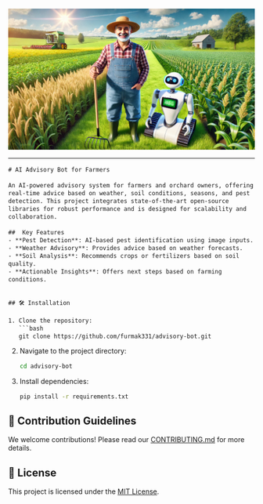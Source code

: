 ![AI Advisory Bot Cover](docs/assets/cover.webp)

---



```
# AI Advisory Bot for Farmers

An AI-powered advisory system for farmers and orchard owners, offering real-time advice based on weather, soil conditions, seasons, and pest detection. This project integrates state-of-the-art open-source libraries for robust performance and is designed for scalability and collaboration.

##  Key Features
- **Pest Detection**: AI-based pest identification using image inputs.
- **Weather Advisory**: Provides advice based on weather forecasts.
- **Soil Analysis**: Recommends crops or fertilizers based on soil quality.
- **Actionable Insights**: Offers next steps based on farming conditions.


## 🛠️ Installation

1. Clone the repository:
   ```bash
   git clone https://github.com/furmak331/advisory-bot.git
   ```
2. Navigate to the project directory:
   ```bash
   cd advisory-bot
   ```
3. Install dependencies:
   ```bash
   pip install -r requirements.txt
   ```

## 🤝 Contribution Guidelines
We welcome contributions! Please read our [CONTRIBUTING.md](docs/CONTRIBUTING.md) for more details.

## 📜 License
This project is licensed under the [MIT License](LICENSE).
```





